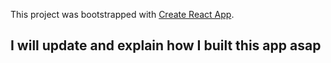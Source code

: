 This project was bootstrapped with [Create React App](https://github.com/facebook/create-react-app).

## I will update and explain how I built this app asap
